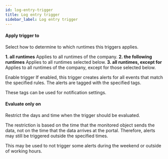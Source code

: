 ```yaml
---
id: log-entry-trigger
title: Log entry trigger
sidebar_label: Log entry trigger
---
```

#### Apply trigger to
Select how to determine to which runtimes this triggers applies.

<b>1. all runtimes</b> Applies to all runtimes of the company.
<b>2. the following runtimes</b> Applies to all runtimes selected below.
<b>3. all runtimes, except for</b> Applies to all runtimes of the company, except for those selected below.


Enable trigger
If enabled, this trigger creates alerts for all events that match the specified rules.
The alerts are tagged with the specified tags.

These tags can be used for notification settings.

#### Evaluate only on 
Restrict the days and time when the trigger should be evaluated.

The restriction is based on the time that the monitored object sends the data, not on the time that the data arrives at the portal. Therefore, alerts may still be triggered outside the specified times.

This may be used to not trigger some alerts during the weekend or outside of working hours.

